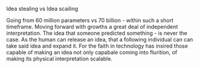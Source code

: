 Idea stealing vs Idea scailing


Going from 60 million parameters vs 70 billion - within such a short timeframe. Moving forward with
    growths a great deal of independent interpretation. The idea that someone predicted something - is never the case. As the human can release an idea, that a following individual can can take said idea and expand it. For the faith in technology has insired those capable of making an idea not only capabale coming into flurition, of making its physical interpretation scalable. 



